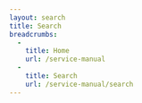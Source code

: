 ```yaml
---
layout: search
title: Search
breadcrumbs:
  -
    title: Home
    url: /service-manual
  -
    title: Search
    url: /service-manual/search
---
```

